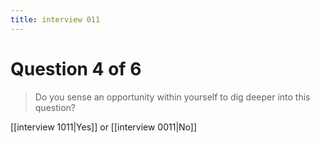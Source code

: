```yaml
---
title: interview 011
---
```

# Question 4 of 6
> Do you sense an opportunity within yourself to dig deeper into this question?

[[interview 1011|Yes]] or [[interview 0011|No]] 